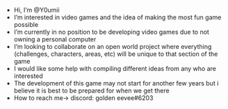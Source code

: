 - Hi, I’m @Y0umii
-  I’m interested in video games and the idea of making the most fun game possible
-  I’m currently in no position to be developing video games due to not owning a personal computer
-  I’m looking to collaborate on an open world project where everything (challenges, characters, areas, etc) will be unique to that section of the game
-  I would like some help with compiling different ideas from any who are interested
-  The development of this game may not start for another few years but i believe it is best to be prepared for when we get there
-  How to reach me-> discord: golden eevee#6203
